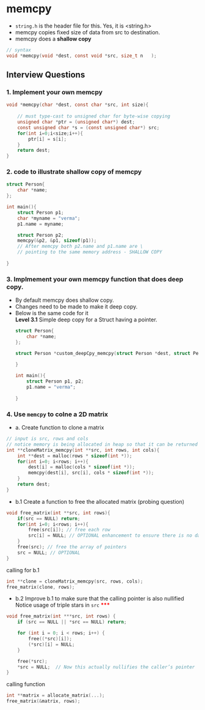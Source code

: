 # memcpy

- `string.h` is the header file for this. Yes, it is <string.h>
- memcpy copies fixed size of data from src to destination.
- memcpy does a **shallow copy**

```c
// syntax
void *memcpy(void *dest, const void *src, size_t n   );
```

## Interview Questions

### 1. Implement your own memcpy
```c
void *memcpy(char *dest, const char *src, int size){
    
    // must type-cast to unsigned char for byte-wise copying
    unsigned char *ptr = (unsigned char*) dest;
    const unsigned char *s = (const unsigned char*) src;
    for(int i=0;i<size;i++){
        ptr[i] = s[i];
    }
    return dest;
}
```
### 2. code to illustrate shallow copy of memcpy
```c
struct Person{
    char *name;
};

int main(){
    struct Person p1;
    char *myname = "verma";
    p1.name = myname;

    struct Person p2;
    memcpy(&p2, &p1, sizeof(p1));
    // After memcpy both p2.name and p1.name are \
    // pointing to the same memory address - SHALLOW COPY
    
}
```
### 3. Implmement your own memcpy function that does deep copy.  
- By default memcpy does shallow copy.
- Changes need to be made to make it deep copy.
- Below is the same code for it  
    **Level 3.1** Simple deep copy for a Struct having a pointer.
    ```c
    struct Person{
        char *name;
    };

    struct Person *custom_deepCpy_memcpy(struct Person *dest, struct Person *src){
        
    }
    ```
    ```c
    int main(){
        struct Person p1, p2;
        p1.name = "verma";
        
    }
    ```

### 4. Use `memcpy` to colne a 2D matrix
- a. Create function to clone a matrix
```c
// input is src, rows and cols
// notice memory is being allocated in heap so that it can be returned
int **cloneMatrix_memcpy(int **src, int rows, int cols){
    int **dest = malloc(rows * sizeof(int *)); 
    for(int i=0; i<rows; i++){
        dest[i] = malloc(cols * sizeof(int *));
        memcpy(dest[i], src[i], cols * sizeof(int *));
    }
    return dest;
}
```
- b.1 Create a function to free the allocated matrix (probing question)
```c
void free_matrix(int **src, int rows){
    if(src == NULL) return;
    for(int i=0; i<rows; i++){
        free(src[i]); // free each row
        src[i] = NULL; // OPTIONAL enhancement to ensure there is no dangling pointer
    }
    free(src); // free the array of pointers
    src = NULL; // OPTIONAL
}

```
calling for b.1
```c
int **clone = cloneMatrix_memcpy(src, rows, cols);
free_matrix(clone, rows);
```
- b.2 Improve b.1 to make sure that the calling pointer is also nullified
    Notice usage of triple stars in `src` <span style="color:red;"><strong>***</strong></span>
```c
void free_matrix(int ***src, int rows) {
    if (src == NULL || *src == NULL) return;

    for (int i = 0; i < rows; i++) {
        free((*src)[i]);
        (*src)[i] = NULL;
    }

    free(*src);
    *src = NULL;  // Now this actually nullifies the caller’s pointer
}
```
calling function
```c
int **matrix = allocate_matrix(...);
free_matrix(&matrix, rows);

```


